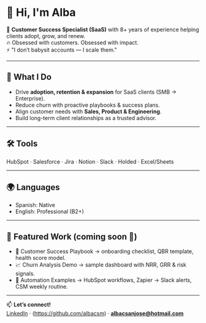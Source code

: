 # 👋 Hi, I'm Alba

💼 **Customer Success Specialist (SaaS)** with 8+ years of experience helping clients adopt, grow, and renew.  
🔥 Obsessed with customers. Obsessed with impact.  
⚡️ "I don’t babysit accounts — I scale them."  

---

## 🚀 What I Do
- Drive **adoption, retention & expansion** for SaaS clients (SMB → Enterprise).  
- Reduce churn with proactive playbooks & success plans.  
- Align customer needs with **Sales, Product & Engineering**.  
- Build long-term client relationships as a trusted advisor.  

---

## 🛠️ Tools
HubSpot · Salesforce · Jira · Notion · Slack · Holded · Excel/Sheets  

---

## 🌍 Languages
- Spanish: Native  
- English: Professional (B2+)  

---

## 📂 Featured Work (coming soon 🚧)
- 🧭 Customer Success Playbook → onboarding checklist, QBR template, health score model.  
- 📈 Churn Analysis Demo → sample dashboard with NRR, GRR & risk signals.  
- 🤝 Automation Examples → HubSpot workflows, Zapier → Slack alerts, CSM weekly routine.  

---

📫 **Let’s connect!**  
[LinkedIn](https://www.linkedin.com/in/albacorral/) · (https://github.com/albacsm) · **albacsanjose@hotmail.com**


